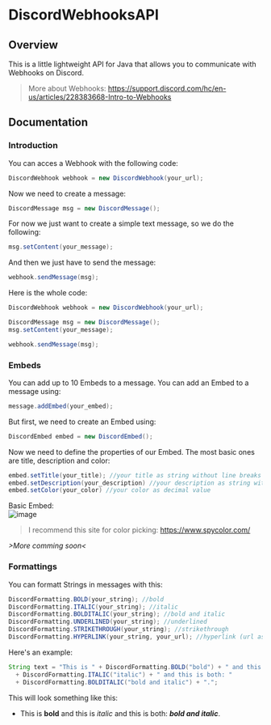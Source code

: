 # DiscordWebhooksAPI

## Overview
This is a little lightweight API for Java that allows you to communicate with Webhooks on Discord.
>More about Webhooks: https://support.discord.com/hc/en-us/articles/228383668-Intro-to-Webhooks

## Documentation
### Introduction
You can acces a Webhook with the following code:
```java
DiscordWebhook webhook = new DiscordWebhook(your_url);
```
Now we need to create a message:
```java
DiscordMessage msg = new DiscordMessage();
```
For now we just want to create a simple text message, so we do the following:
```java
msg.setContent(your_message);
```
And then we just have to send the message:
```java
webhook.sendMessage(msg);
```

Here is the whole code:
```java
DiscordWebhook webhook = new DiscordWebhook(your_url);

DiscordMessage msg = new DiscordMessage();
msg.setContent(your_message);

webhook.sendMessage(msg);
```

### Embeds
You can add up to 10 Embeds to a message.
You can add an Embed to a message using:
```java
message.addEmbed(your_embed);
```
But first, we need to create an Embed using:
```java
DiscordEmbed embed = new DiscordEmbed();
```
Now we need to define the properties of our Embed. The most basic ones
are title, description and color:
```java
embed.setTitle(your_title); //your title as string without line breaks
embed.setDescription(your_description) //your description as string without line breaks
embed.setColor(your_color) //your color as decimal value
```
Basic Embed:  
![image](https://user-images.githubusercontent.com/85063182/120365233-76802480-c30e-11eb-9116-7dc0dc668e62.png)
>I recommend this site for color picking: https://www.spycolor.com/  
  
*>More comming soon<*

### Formattings
You can formatt Strings in messages with this:
```java
DiscordFormatting.BOLD(your_string); //bold
DiscordFormatting.ITALIC(your_string); //italic
DiscordFormatting.BOLDITALIC(your_string); //bold and italic
DiscordFormatting.UNDERLINED(your_string); //underlined
DiscordFormatting.STRIKETHROUGH(your_string); //strikethrough
DiscordFormatting.HYPERLINK(your_string, your_url); //hyperlink (url as string)
```
Here's an example:
```java
String text = "This is " + DiscordFormatting.BOLD("bold") + " and this is " 
  + DiscordFormatting.ITALIC("italic") + " and this is both: "
  + DiscordFormatting.BOLDITALIC("bold and italic") + ".";
```
This will look something like this:  
- This is **bold** and this is *italic* and this is both: ***bold and italic***.
